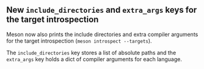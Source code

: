 ## New `include_directories` and `extra_args` keys for the target introspection

Meson now also prints the include directories and extra compiler arguments for
the target introspection (`meson introspect --targets`).

The `include_directories` key stores a list of absolute paths and the `extra_args`
key holds a dict of compiler arguments for each language.
